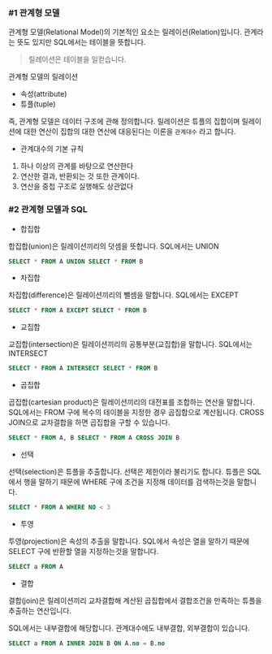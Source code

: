 ### #1 관계형 모델

관계형 모델(Relational Model)의 기본적인 요소는 릴레이션(Relation)입니다. 관계라는 뜻도 있지만 SQL에서는 테이블을 뜻합니다.

> 릴레이션은 테이블을 일컫습니다.

관계형 모델의 릴레이션

- 속성(attribute)
- 튜플(tuple)

즉, 관계형 모델은 데이터 구조에 관해 정의합니다. 릴레이션은 튜플의 집합이며 릴레이션에 대한 연산이 집합의 대한 연산에 대응된다는 이론을 `관계대수` 라고 합니다.

- 관계대수의 기본 규칙

1. 하나 이상의 관계를 바탕으로 연산한다
2. 연산한 결과, 반환되는 것 또한 관계이다.
3. 연산을 중첩 구조로 실행해도 상관없다

### #2 관계형 모델과 SQL

- 합집합

합집합(union)은 릴레이션끼리의 덧셈을 뜻합니다. SQL에서는 UNION

```sql
SELECT * FROM A UNION SELECT * FROM B
```

- 차집합

차집합(difference)은 릴레이션끼리의 뺄셈을 말합니다. SQL에서는 EXCEPT

```sql
SELECT * FROM A EXCEPT SELECT * FROM B
```

- 교집합

교집합(intersection)은 릴레이션끼리의 공통부분(교집합)을 말합니다. SQL에서는 INTERSECT

```sql
SELECT * FROM A INTERSECT SELECT * FROM B
```

- 곱집합

곱집합(cartesian product)은 릴레이션끼리의 대전표를 조합하는 연산을 말합니다. SQL에서는 FROM 구에 복수의 테이블을 지정한 경우 곱집합으로 계산됩니다. CROSS JOIN으로 교차결합을 하면 곱집합을 구할 수 있습니다.

```sql
SELECT * FROM A, B SELECT * FROM A CROSS JOIN B
```

- 선택

선택(selection)은 튜플을 추출합니다. 선택은 제한이라 불리기도 합니다. 튜플은 SQL에서 행을 말하기 때문에 WHERE 구에 조건을 지정해 데이터를 검색하는것을 말합니다.

```sql
SELECT * FROM A WHERE NO < 3
```

- 투영

투영(projection)은 속성의 추출을 말합니다. SQL에서 속성은 열을 말하기 때문에 SELECT 구에 반환할 열을 지정하는것을 말합니다.

```sql
SELECT a FROM A
```

- 결합

결합(join)은 릴레이션끼리 교차결합해 계산된 곱집합에서 결합조건을 만족하는 튜플을 추출하는 연산입니다.

SQL에서는 내부결합에 해당합니다. 관계대수에도 내부결합, 외부결합이 있습니다.

```sql
SELECT a FROM A INNER JOIN B ON A.no = B.no
```
